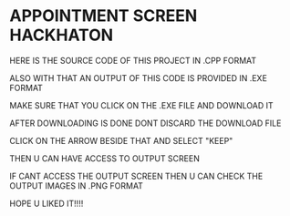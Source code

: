 # APPOINTMENT SCREEN HACKHATON

   HERE IS THE SOURCE CODE OF THIS PROJECT IN .CPP FORMAT
   
   ALSO WITH THAT AN OUTPUT OF THIS CODE IS PROVIDED IN .EXE FORMAT
   
   MAKE SURE THAT YOU CLICK ON THE .EXE FILE AND DOWNLOAD IT
   
   AFTER DOWNLOADING IS DONE DONT DISCARD THE DOWNLOAD FILE
   
   CLICK ON THE ARROW BESIDE THAT AND SELECT "KEEP"
   
   THEN U CAN HAVE ACCESS TO OUTPUT SCREEN
   
   IF CANT ACCESS THE OUTPUT SCREEN THEN U CAN CHECK THE OUTPUT IMAGES IN .PNG FORMAT
   
   HOPE U LIKED IT!!!!

